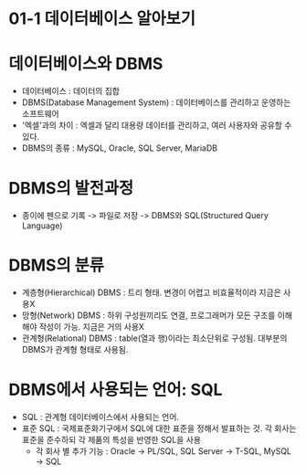 01-1 데이터베이스 알아보기
==========================

# 데이터베이스와 DBMS
- 데이터베이스 : 데이터의 집합
- DBMS(Database Management System) : 데이터베이스를 관리하고 운영하는 소프트웨어
- '엑셀'과의 차이 : 엑셀과 달리 대용량 데이터를 관리하고, 여러 사용자와 공유할 수 있다.
- DBMS의 종류 : MySQL, Oracle, SQL Server, MariaDB

# DBMS의 발전과정
- 종이에 펜으로 기록 -> 파일로 저장 -> DBMS와 SQL(Structured Query Language)

# DBMS의 분류
- 계층형(Hierarchical) DBMS : 트리 형태. 변경이 어렵고 비효율적이라 지금은 사용X
- 망형(Network) DBMS : 하위 구성원끼리도 연결, 프로그래머가 모든 구조를 이해해야 작성이 가능. 지금은 거의 사용X
- 관계형(Relational) DBMS : table(열과 행)이라는 최소단위로 구성됨. 대부분의 DBMS가 관계형 형태로 사용됨.

# DBMS에서 사용되는 언어: SQL
- SQL : 관계형 데이터베이스에서 사용되는 언어. 
- 표준 SQL : 국제표준화기구에서 SQL에 대한 표준을 정해서 발표하는 것. 각 회사는 표준을 준수하되 각 제품의 특성을 반영한 SQL을 사용
  - 각 회사 별 추가 기능 : Oracle -> PL/SQL, SQL Server -> T-SQL, MySQL -> SQL